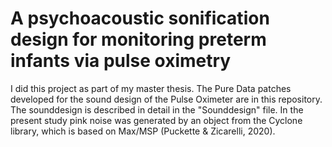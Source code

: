 # A psychoacoustic sonification design for monitoring preterm infants via pulse oximetry

I did this project as part of my master thesis. The Pure Data patches developed for the sound design of the Pulse Oximeter are in this repository. The sounddesign is described in detail in the "Sounddesign" file. 
In the present study pink noise was generated by an object from the Cyclone library, which is based on Max/MSP (Puckette & Zicarelli, 2020).
